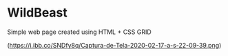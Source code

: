 # WildBeast
Simple web page created using HTML + CSS GRID

(https://i.ibb.co/SNDfy8q/Captura-de-Tela-2020-02-17-a-s-22-09-39.png)
